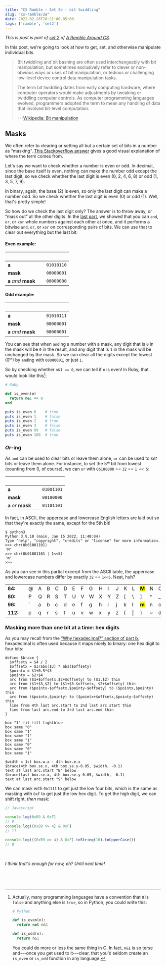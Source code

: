 ```yaml
---
title: "CS Ramble — Set 2e - bit twiddling"
slug: "cs-ramble/2e"
date: 2022-02-26T20:21:00-05:00
tags: ['ramble', 'set2']
---
```


_This is post is part of [set 2](../2a/) of [A Ramble Around
CS](../)._

In this post, we're going to look at how to get, set, and otherwise
manipulate individual bits.

> Bit twiddling and bit bashing are often used interchangeably with
> bit manipulation, but sometimes exclusively refer to clever or
> non-obvious ways or uses of bit manipulation, or tedious or
> challenging low-level device control data manipulation tasks.
>
> The term bit twiddling dates from early computing hardware, where
> computer operators would make adjustments by tweaking or twiddling
> computer controls. As computer programming languages evolved,
> programmers adopted the term to mean any handling of data that
> involved bit-level computation.
>
> ---[Wikipedia: Bit manipulation](https://en.wikipedia.org/wiki/Bit_manipulation#Terminology)

## Masks

We often refer to clearing or setting all but a certain set of bits in
a number as “masking“. [This Stackoverflow
answer](https://stackoverflow.com/a/53722721/23582) gives a good
visual explanation of where the term comes from.

Let's say we want to check whether a number is even or odd. In
decimal, since the base itself is even, nothing can make the number
odd except the last digit, so we check whether the last digit is even
(0, 2, 4, 6, 8) or odd (1, 3, 5, 7, 9).

In binary, again, the base (2) is even, so only the last digit can
make a number odd. So we check whether the last digit is even (0) or
odd (1). Well, that's pretty simple!

So how do we check the last digit only? The answer is to throw away,
or “mask out” all the other digits. In the [last part](../2d/), we
showed that you can `and`, `or`, or `xor` whole numbers against each
other at once, and it performs a bitwise `and`, `or`, or `xor` on
corresponding pairs of bits. We can use that to clear out everything
but the last bit:

#### Even example:

| | &nbsp; | |
|--|--|--|
|**a** | | `01010110` |
| **mask** | | `00000001` |
| **a** _and_ **mask** | | `00000000` |

#### Odd example:

| | &nbsp; | |
|--|--|--|
|**a** | | `01010111` |
| **mask** | | `00000001` |
| **a** _and_ **mask** | | `00000001` |

You can see that when `and`ing a number with a mask, any digit that is
`0` in the mask will be `0` in the result, and any digit that is `1`
in the mask will be unchanged by the mask. So we can clear all the
digits except the lowest (0ᵗʰ) by `and`ing with `00000001`, or just
`1`.

So by checking whether `n&1 == 0`, we can tell if `n` is even! In
Ruby, that would look like this[^1]:

```ruby
# Ruby

def is_even(n)
  return n&1 == 0
end

puts is_even 0    # true
puts is_even 1    # false
puts is_even 2    # true
puts is_even 3    # false
puts is_even 99   # false
puts is_even 100  # true
```

[^1]: Actually, many programming languages have a convention that `0`
    is `false` and anything else is `true`, so in Python, you could
    write this:

	```python
	# Python

	def is_even(n):
	  return not n&1

	def is_odd(n):
	  return n&1
	```

    You could do more or less the same thing in C. In fact, `n&1` is so
    terse and---once you get used to it---clear, that you'd seldom create
    an `is_even` or `is_odd` function in any language.

### _Or_-ing

As `and` can be used to clear bits or leave them alone, `or` can be
used to _set_ bits or leave them alone. For instance, to set the 5ᵗʰ
bit from lowest (counting from 0, of course), we can `or` with
`0b100000` == `32` == `1 << 5`:

| | &nbsp; | |
|--|--|--|
|**a** | | `01001101` |
| **mask** | | `00100000` |
| **a** _or_ **mask** | | `01101101` |

In fact, in ASCII, the uppercase and lowercase English letters are
laid out so that they're exactly the same, except for the 5th bit!

```shell
$ python3
Python 3.9.10 (main, Jan 15 2022, 11:48:04)
Type "help", "copyright", "credits" or "license" for more information.
>>> chr(0b01001101)
'M'
>>> chr(0b01001101 | 1<<5)
'm'
>>>
```

As you can see in this partial excerpt from the ASCII table, the
uppercase and lowercase numbers differ by exactly `32` ==
`1<<5`. Neat, huh?

| | | | | | | | | | | | | | | | | | |
|-|-|-|-|-|-|-|-|-|-|-|-|-|-|-|-|-|-|
|**64:**| |@|A|B|C|D|E|F|G|H|I|J|K|L|<mark>**M**</mark>|N|O|
|**80:**| |P|Q|R|S|T|U|V|W|X|Y|Z|[|\ |]|^|_|
|**96:**| |`|a|b|c|d|e|f|g|h|i|j|k|l|<mark>**m**</mark>|n|o|
|**112:**| |p|q|r|s|t|u|v|w|x|y|z|{|&#124;|}|~|del|

### Masking more than one bit at a time: hex digits

As you may recall from the [“Why hexadecimal?” section of part
b](../2b/#why-hexadecimal), hexadecimal is often used because it maps
nicely to binary: one hex digit to four bits:

```pikchr
define $brace {
  $offsety = $4 / 2
  $offsetx = $3/abs($3) * abs($offsety)
  $pointx = $1+0.5*$3
  $pointy = $2+$4
  arc from ($1+$offsetx,$2+$offsety) to ($1,$2) thin
  arc from ($1+$3,$2) to ($1+$3-$offsetx, $2+$offsety) thin
  arc from ($pointx-$offsetx,$pointy-$offsety) to ($pointx,$pointy) thin
  arc from ($pointx,$pointy) to ($pointx+$offsetx,$pointy-$offsety) thin
  line from 4th last arc.start to 2nd last arc.start thin
  line from last arc.end to 3rd last arc.end thin
}

box "1" fit fill lightblue
box same "0"
box same "1"
box same "1"
box same "1"
box same "0"
box same "0"
box same "1"

$width = 1st box.w.x - 4th box.e.x
$brace(4th box.se.x, 4th box.se.y-0.05, $width, -0.1)
text at last arc.start "B" below
$brace(last box.se.x, 4th box.se.y-0.05, $width, -0.1)
text at last arc.start "9" below
```

We can mask with `0b1111` to get just the low four bits, which is the
same as masking with `0xF` to get just the low hex digit. To get the
high digit, we can shift right, _then_ mask:

```javascript
// Javascript

console.log(0xB9 & 0xF)
// 9
console.log((0xB9 >> 4) & 0xF)
// 11

console.log(((0xB9 >> 4) & 0xF).toString(16).toUpperCase())
// B
```

&nbsp;

_I think that's enough for now, eh? Until next time!_

&nbsp;

&nbsp;
